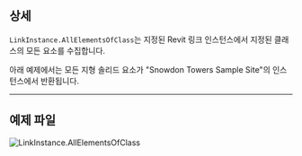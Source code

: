 ## 상세
`LinkInstance.AllElementsOfClass`는 지정된 Revit 링크 인스턴스에서 지정된 클래스의 모든 요소를 수집합니다.

아래 예제에서는 모든 지형 솔리드 요소가 "Snowdon Towers Sample Site"의 인스턴스에서 반환됩니다.
___
## 예제 파일

![LinkInstance.AllElementsOfClass](./Revit.Elements.LinkInstance.AllElementsOfClass_img.jpg)
